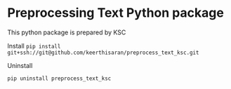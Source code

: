 # Preprocessing Text Python package

This python package is prepared by KSC

Install
`pip install git+ssh://git@github.com/keerthisaran/preprocess_text_ksc.git`

Uninstall

`pip uninstall preprocess_text_ksc`